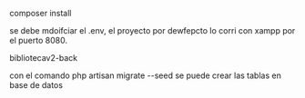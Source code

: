 composer install

se debe mdoifciar el .env, el proyecto por dewfepcto lo corri con xampp por el puerto 8080.

bibliotecav2-back


con el comando php artisan migrate --seed se puede crear las tablas en base de datos
